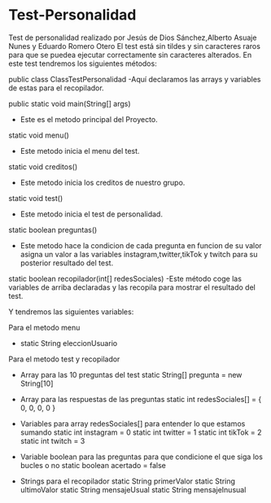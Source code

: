 # Test-Personalidad
Test de personalidad realizado por Jesús de Dios Sánchez,Alberto Asuaje Nunes y Eduardo Romero Otero 
El test está sin tildes y sin caracteres raros para que se puedea ejecutar correctamente sin caracteres alterados.
En este test tendremos los siguientes métodos:

public class ClassTestPersonalidad 
-Aquí declaramos las arrays y variables de estas para el recopilador.

public static void main(String[] args) 
- Este es el metodo principal del Proyecto.

static void menu()
- Este metodo inicia el menu del test.

static void creditos()
- Este metodo inicia los creditos de nuestro grupo.

static void test()
- Este metodo inicia el test de personalidad.

static boolean preguntas()
- Este metodo hace la condicion de cada pregunta en funcion de su valor asigna un valor a las variables instagram,twitter,tikTok y twitch para su posterior 
resultado del test.

static boolean recopilador(int[] redesSociales)
-Este método coge las variables de arriba declaradas y las recopila para mostrar el resultado del test.

Y tendremos las siguientes variables:

Para el metodo menu
- static String eleccionUsuario
		
Para el metodo test y recopilador
		
- Array para las 10 preguntas del test
		static String[] pregunta = new String[10]
	
- Array para las respuestas de las preguntas 
		static int redesSociales[] = { 0, 0, 0, 0 }
	
- Variables para array redesSociales[] para entender lo que estamos sumando
		static int instagram = 0
		static int twitter = 1
		static int tikTok = 2
		static int twitch = 3
	
	
- Variable boolean para las preguntas para que condicione el que siga los bucles o no
		static boolean acertado = false
		
- Strings para el recopilador
		static String primerValor
		static String ultimoValor
		static String mensajeUsual
		static String mensajeInusual
